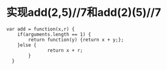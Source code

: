 # 实现add(2,5)//7和add(2)(5)//7  	
	var add = function(x,r) {  
	    if(arguments.length == 1) {  
            return function(y) {return x + y;};  
		}else {  
                   return x + r;      
            }  
      }
